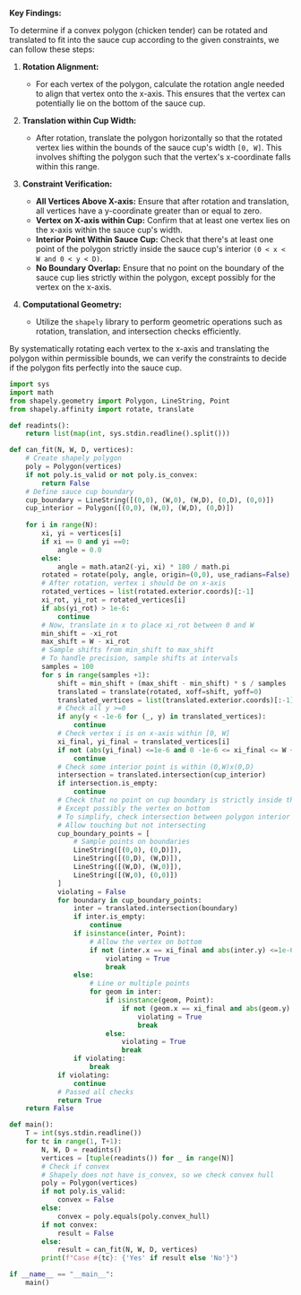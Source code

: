 **Key Findings:**

To determine if a convex polygon (chicken tender) can be rotated and translated to fit into the sauce cup according to the given constraints, we can follow these steps:

1. **Rotation Alignment:**
   - For each vertex of the polygon, calculate the rotation angle needed to align that vertex onto the x-axis. This ensures that the vertex can potentially lie on the bottom of the sauce cup.

2. **Translation within Cup Width:**
   - After rotation, translate the polygon horizontally so that the rotated vertex lies within the bounds of the sauce cup's width `[0, W]`. This involves shifting the polygon such that the vertex's x-coordinate falls within this range.

3. **Constraint Verification:**
   - **All Vertices Above X-axis:** Ensure that after rotation and translation, all vertices have a y-coordinate greater than or equal to zero.
   - **Vertex on X-axis within Cup:** Confirm that at least one vertex lies on the x-axis within the sauce cup's width.
   - **Interior Point Within Sauce Cup:** Check that there's at least one point of the polygon strictly inside the sauce cup's interior `(0 < x < W and 0 < y < D)`.
   - **No Boundary Overlap:** Ensure that no point on the boundary of the sauce cup lies strictly within the polygon, except possibly for the vertex on the x-axis.

4. **Computational Geometry:**
   - Utilize the `shapely` library to perform geometric operations such as rotation, translation, and intersection checks efficiently.

By systematically rotating each vertex to the x-axis and translating the polygon within permissible bounds, we can verify the constraints to decide if the polygon fits perfectly into the sauce cup.

```python
import sys
import math
from shapely.geometry import Polygon, LineString, Point
from shapely.affinity import rotate, translate

def readints():
    return list(map(int, sys.stdin.readline().split()))

def can_fit(N, W, D, vertices):
    # Create shapely polygon
    poly = Polygon(vertices)
    if not poly.is_valid or not poly.is_convex:
        return False
    # Define sauce cup boundary
    cup_boundary = LineString([(0,0), (W,0), (W,D), (0,D), (0,0)])
    cup_interior = Polygon([(0,0), (W,0), (W,D), (0,D)])
    
    for i in range(N):
        xi, yi = vertices[i]
        if xi == 0 and yi ==0:
            angle = 0.0
        else:
            angle = math.atan2(-yi, xi) * 180 / math.pi
        rotated = rotate(poly, angle, origin=(0,0), use_radians=False)
        # After rotation, vertex i should be on x-axis
        rotated_vertices = list(rotated.exterior.coords)[:-1]
        xi_rot, yi_rot = rotated_vertices[i]
        if abs(yi_rot) > 1e-6:
            continue
        # Now, translate in x to place xi_rot between 0 and W
        min_shift = -xi_rot
        max_shift = W - xi_rot
        # Sample shifts from min_shift to max_shift
        # To handle precision, sample shifts at intervals
        samples = 100
        for s in range(samples +1):
            shift = min_shift + (max_shift - min_shift) * s / samples
            translated = translate(rotated, xoff=shift, yoff=0)
            translated_vertices = list(translated.exterior.coords)[:-1]
            # Check all y >=0
            if any(y < -1e-6 for (_, y) in translated_vertices):
                continue
            # Check vertex i is on x-axis within [0, W]
            xi_final, yi_final = translated_vertices[i]
            if not (abs(yi_final) <=1e-6 and 0 -1e-6 <= xi_final <= W +1e-6):
                continue
            # Check some interior point is within (0,W)x(0,D)
            intersection = translated.intersection(cup_interior)
            if intersection.is_empty:
                continue
            # Check that no point on cup boundary is strictly inside the polygon
            # Except possibly the vertex on bottom
            # To simplify, check intersection between polygon interior and cup boundary
            # Allow touching but not intersecting
            cup_boundary_points = [
                # Sample points on boundaries
                LineString([(0,0), (0,D)]),
                LineString([(0,D), (W,D)]),
                LineString([(W,D), (W,0)]),
                LineString([(W,0), (0,0)])
            ]
            violating = False
            for boundary in cup_boundary_points:
                inter = translated.intersection(boundary)
                if inter.is_empty:
                    continue
                if isinstance(inter, Point):
                    # Allow the vertex on bottom
                    if not (inter.x == xi_final and abs(inter.y) <=1e-6):
                        violating = True
                        break
                else:
                    # Line or multiple points
                    for geom in inter:
                        if isinstance(geom, Point):
                            if not (geom.x == xi_final and abs(geom.y) <=1e-6):
                                violating = True
                                break
                        else:
                            violating = True
                            break
                if violating:
                    break
            if violating:
                continue
            # Passed all checks
            return True
    return False

def main():
    T = int(sys.stdin.readline())
    for tc in range(1, T+1):
        N, W, D = readints()
        vertices = [tuple(readints()) for _ in range(N)]
        # Check if convex
        # Shapely does not have is_convex, so we check convex hull
        poly = Polygon(vertices)
        if not poly.is_valid:
            convex = False
        else:
            convex = poly.equals(poly.convex_hull)
        if not convex:
            result = False
        else:
            result = can_fit(N, W, D, vertices)
        print(f"Case #{tc}: {'Yes' if result else 'No'}")

if __name__ == "__main__":
    main()
```